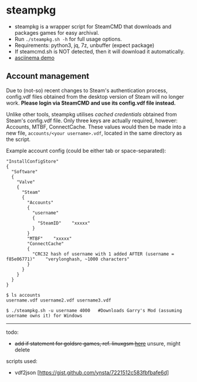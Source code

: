 # steampkg
- steampkg is a wrapper script for SteamCMD that downloads and packages games for easy archival.
- Run `./steampkg.sh -h` for full usage options.
- Requirements: python3, jq, 7z, unbuffer (expect package)
- If steamcmd.sh is NOT detected, then it will download it automatically.
- [asciinema demo](https://asciinema.org/a/546526)

## Account management

Due to (not-so) recent changes to Steam's authentication process, config.vdf files obtained from the desktop version of Steam will no longer work. **Please login via SteamCMD and use its config.vdf file instead.**

Unlike other tools, steampkg utilises *cached credentials* obtained from Steam's config.vdf file. Only three keys are actually required, however: Accounts, MTBF, ConnectCache. These values would then be made into a new file, `accounts/<your username>.vdf`, located in the same directory as the script.

Example account config (could be either tab or space-separated):

```
"InstallConfigStore"
{
  "Software"
  {
    "Valve"
    {
      "Steam"
      {
        "Accounts"
        {
          "username"
          {
            "SteamID"    "xxxxx"
          }
        }
        "MTBF"    "xxxxx"
        "ConnectCache"
        {
          "CRC32 hash of username with 1 added AFTER (username = f85e06771)"    "verylonghash, ~1000 characters"
        }
      }
    }
  }
}
```

```
$ ls accounts
username.vdf username2.vdf username3.vdf

$ ./steampkg.sh -u username 4000   #Downloads Garry's Mod (assuming username owns it) for Windows
```


---

todo:

 - ~~add if statement for goldsrc games, ref. linuxgsm [here](https://github.com/GameServerManagers/LinuxGSM/blob/master/lgsm/functions/core_dl.sh)~~ unsure, might delete

scripts used:

 - vdf2json [https://gist.github.com/ynsta/7221512c583fbfbafe6d]

